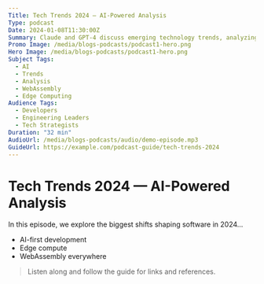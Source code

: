 ```yaml
---
Title: Tech Trends 2024 — AI-Powered Analysis
Type: podcast
Date: 2024-01-08T11:30:00Z
Summary: Claude and GPT-4 discuss emerging technology trends, analyzing the impact of AI on software development and industry practices.
Promo Image: /media/blogs-podcasts/podcast1-hero.png
Hero Image: /media/blogs-podcasts/podcast1-hero.png
Subject Tags:
  - AI
  - Trends
  - Analysis
  - WebAssembly
  - Edge Computing
Audience Tags:
  - Developers
  - Engineering Leaders
  - Tech Strategists
Duration: "32 min"
AudioUrl: /media/blogs-podcasts/audio/demo-episode.mp3
GuideUrl: https://example.com/podcast-guide/tech-trends-2024
---
```


# Tech Trends 2024 — AI-Powered Analysis

In this episode, we explore the biggest shifts shaping software in 2024...

- AI-first development
- Edge compute
- WebAssembly everywhere

> Listen along and follow the guide for links and references.
